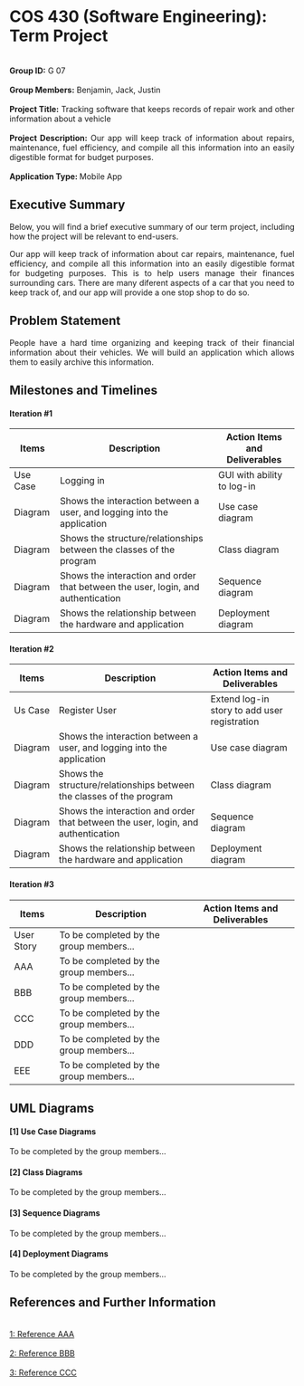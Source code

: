 # COS 430 (Software Engineering): Term Project

<p align="justify">
  <br> <strong>Group ID:</strong> G 07</br>
  <br> <strong>Group Members:</strong> Benjamin, Jack, Justin</br>
  <br> <strong>Project Title:</strong> Tracking software that keeps records of repair work and other information about a vehicle</br>
  <br> <strong>Project Description:</strong> Our app will keep track of information about repairs, maintenance, fuel efficiency, and compile all this information into an easily digestible format for budget purposes.</br>
  <br> <strong>Application Type: </strong>Mobile App</br>
 </p>

## Executive Summary

<p align="justify">
Below, you will find a brief executive summary of our term project, including how the project will be relevant to end-users.
</p>
<p align="justify">
Our app will keep track of information about car repairs, maintenance, fuel efficiency, and compile all this information into an easily digestible format for budgeting purposes. This is to help users manage their finances surrounding cars. There are many diferent aspects of a car that you need to keep track of, and our app will provide a one stop shop to do so.
</p>

## Problem Statement

<p align="justify">
People have a hard time organizing and keeping track of their financial information about their vehicles. We will build an application which allows them to easily archive this information.
</p>


## Milestones and Timelines

#### Iteration #1
| Items        | Description              | Action Items and Deliverables                                                             |
|--------------|--------------------------|-------------------------------------------------------------------------------------------|
|   Use Case   | Logging in                                                                                                           | GUI with ability to log-in
|   Diagram    | Shows the interaction between a user, and logging into the application                                               | Use case diagram     
|   Diagram    | Shows the structure/relationships between the classes of the program                                                 | Class diagram
|   Diagram    | Shows the interaction and order that between the user, login, and authentication                                     | Sequence diagram
|   Diagram    | Shows the relationship between the hardware and application                                                          | Deployment diagram



#### Iteration #2
| Items        | Description              | Action Items and Deliverables                                                             |
|--------------|--------------------------|-------------------------------------------------------------------------------------------|
|  Us Case  | Register User                                                                                                        | Extend log-in story to add user registration                                                                                                                          
|   Diagram    | Shows the interaction between a user, and logging into the application                                               | Use case diagram     
|   Diagram    | Shows the structure/relationships between the classes of the program                                                 | Class diagram
|   Diagram    | Shows the interaction and order that between the user, login, and authentication                                     | Sequence diagram
|   Diagram    | Shows the relationship between the hardware and application                                                          | Deployment diagram                                                                           |



#### Iteration #3
| Items        | Description              | Action Items and Deliverables                                                             |
|--------------|--------------------------|-------------------------------------------------------------------------------------------|
|  User Story  | To be completed by the group members...                                                                              |
|    AAA       | To be completed by the group members...                                                                              |
|    BBB       | To be completed by the group members...                                                                              |
|    CCC       | To be completed by the group members...                                                                              |
|    DDD       | To be completed by the group members...                                                                              |
|    EEE       | To be completed by the group members...                                                                              |


## UML Diagrams 
#### [1] Use Case Diagrams
<p align="justify">
To be completed by the group members...
</p>

#### [2] Class Diagrams
<p align="justify">
To be completed by the group members...
</p>

#### [3] Sequence Diagrams 
<p align="justify">
To be completed by the group members...
</p>

#### [4] Deployment Diagrams 
<p align="justify">
To be completed by the group members...
</p>


## References and Further Information 

<br>[1: Reference AAA](https://usm.maine.edu/)</br>
<br>[2: Reference BBB](https://usm.maine.edu/)</br>
<br>[3: Reference CCC](https://usm.maine.edu/)</br>
